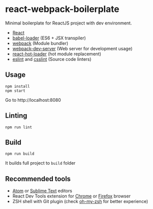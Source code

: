 # react-webpack-boilerplate
Minimal boilerplate for ReactJS project with dev environment.
 - [React](https://github.com/facebook/react)
 - [babel-loader](https://github.com/babel/babel-loader) (ES6 + JSX transpiler)
 - [webpack](https://github.com/webpack/webpack) (Module bundler)
 - [webpack-dev-server](https://github.com/webpack/webpack-dev-server) (Web server for development usage)
 - [react-hot-loader](https://github.com/gaearon/react-hot-loader) (hot module replacement)
 - [eslint](https://github.com/eslint/eslint) and [csslint](https://github.com/CSSLint/csslint) (Source code linters)

## Usage
```
npm install
npm start
```
Go to http://localhost:8080

## Linting
```
npm run lint
```

## Build
```
npm run build
```
It builds full project to `build` folder

## Recommended tools
 - [Atom](http://atom.io) or [Sublime Text](http://www.sublimetext.com/) editors
 - React Dev Tools extension for [Chrome](https://chrome.google.com/webstore/detail/react-developer-tools/fmkadmapgofadopljbjfkapdkoienihi) or [Firefox](https://addons.mozilla.org/en-US/firefox/addon/react-devtools/) browser
 - ZSH shell with Git plugin (check [oh-my-zsh](https://github.com/robbyrussell/oh-my-zsh) for better experience)
